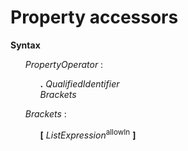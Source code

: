 # Property accessors

**Syntax**

<ul>
    <i>PropertyOperator</i> :
    <ul>
        <b>.</b> <i>QualifiedIdentifier</i><br>
        <i>Brackets</i>
    </ul>
</ul>

<ul>
    <i>Brackets</i> :
    <ul>
        <b>[</b> <i>ListExpression</i><sup>allowIn</sup> <b>]</b>
    </ul>
</ul>